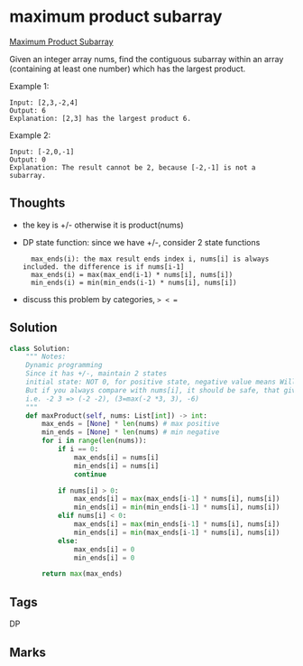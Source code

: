 # maximum product subarray

[Maximum Product Subarray](https://leetcode.com/problems/maximum-product-subarray)

Given an integer array nums, find the contiguous subarray within an array \(containing at least one number\) which has the largest product.

Example 1:

```text
Input: [2,3,-2,4]
Output: 6
Explanation: [2,3] has the largest product 6.
```

Example 2:

```text
Input: [-2,0,-1]
Output: 0
Explanation: The result cannot be 2, because [-2,-1] is not a subarray.
```

## Thoughts

* the key is +/- otherwise it is product\(nums\)
* DP state function: since we have +/-, consider 2 state functions

  ```text
    max_ends(i): the max result ends index i, nums[i] is always included. the difference is if nums[i-1]
    max_ends(i) = max(max_end(i-1) * nums[i], nums[i])
    min_ends(i) = min(min_ends(i-1) * nums[i], nums[i])
  ```

* discuss this problem by categories, `> < =`

## Solution

```python
class Solution:
    """ Notes:
    Dynamic programming 
    Since it has +/-, maintain 2 states 
    initial state: NOT 0, for positive state, negative value means Will not chose
    But if you always compare with nums[i], it should be safe, that gives us an elegant solution 
    i.e. -2 3 => (-2 -2), (3=max(-2 *3, 3), -6)
    """
    def maxProduct(self, nums: List[int]) -> int:
        max_ends = [None] * len(nums) # max positive
        min_ends = [None] * len(nums) # min negative
        for i in range(len(nums)):
            if i == 0:
                max_ends[i] = nums[i]
                min_ends[i] = nums[i]
                continue

            if nums[i] > 0:
                max_ends[i] = max(max_ends[i-1] * nums[i], nums[i])
                min_ends[i] = min(min_ends[i-1] * nums[i], nums[i]) 
            elif nums[i] < 0:
                max_ends[i] = max(min_ends[i-1] * nums[i], nums[i])
                min_ends[i] = min(max_ends[i-1] * nums[i], nums[i])
            else:
                max_ends[i] = 0
                min_ends[i] = 0

        return max(max_ends)
```

## Tags

DP

## Marks

